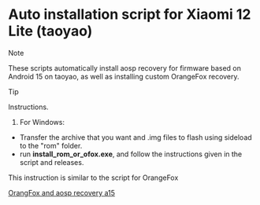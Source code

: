 # Auto installation script for Xiaomi 12 Lite (taoyao)
> [!NOTE]
> These scripts automatically install aosp recovery for firmware based on Android 15 on taoyao, as well as installing custom OrangeFox recovery.

> [!TIP]
> Instructions.
> 1. For Windows:
>   - Transfer the archive that you want and .img files to flash using sideload to the "rom" folder.
>   - run **install_rom_or_ofox.exe**, and follow the instructions given in the script and releases.

This instruction is similar to the script for OrangeFox

[OrangFox and aosp recovery a15](https://drive.google.com/drive/folders/14sD-EWV80jD2LChz6kUOeReKRoJAHQ3v?usp=sharing)
